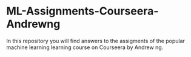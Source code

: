 # ML-Assignments-Courseera-Andrewng

In this repository you will find answers to the assigments of the popular machine learning learning course on Courseera by Andrew ng.
